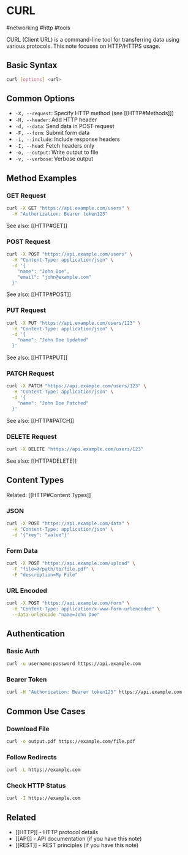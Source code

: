 # CURL
#networking #http #tools

CURL (Client URL) is a command-line tool for transferring data using various protocols. This note focuses on HTTP/HTTPS usage.

## Basic Syntax
```bash
curl [options] <url>
```

## Common Options
- `-X, --request`: Specify HTTP method (see [[HTTP#Methods]])
- `-H, --header`: Add HTTP header
- `-d, --data`: Send data in POST request
- `-F, --form`: Submit form data
- `-i, --include`: Include response headers
- `-I, --head`: Fetch headers only
- `-o, --output`: Write output to file
- `-v, --verbose`: Verbose output

## Method Examples

### GET Request
```bash
curl -X GET "https://api.example.com/users" \
  -H "Authorization: Bearer token123"
```
See also: [[HTTP#GET]]

### POST Request
```bash
curl -X POST "https://api.example.com/users" \
  -H "Content-Type: application/json" \
  -d '{
    "name": "John Doe",
    "email": "john@example.com"
  }'
```
See also: [[HTTP#POST]]

### PUT Request
```bash
curl -X PUT "https://api.example.com/users/123" \
  -H "Content-Type: application/json" \
  -d '{
    "name": "John Doe Updated"
  }'
```
See also: [[HTTP#PUT]]

### PATCH Request
```bash
curl -X PATCH "https://api.example.com/users/123" \
  -H "Content-Type: application/json" \
  -d '{
    "name": "John Doe Patched"
  }'
```
See also: [[HTTP#PATCH]]

### DELETE Request
```bash
curl -X DELETE "https://api.example.com/users/123"
```
See also: [[HTTP#DELETE]]

## Content Types
Related: [[HTTP#Content Types]]

### JSON
```bash
curl -X POST "https://api.example.com/data" \
  -H "Content-Type: application/json" \
  -d '{"key": "value"}'
```

### Form Data
```bash
curl -X POST "https://api.example.com/upload" \
  -F "file=@/path/to/file.pdf" \
  -F "description=My File"
```

### URL Encoded
```bash
curl -X POST "https://api.example.com/form" \
  -H "Content-Type: application/x-www-form-urlencoded" \
  --data-urlencode "name=John Doe"
```

## Authentication

### Basic Auth
```bash
curl -u username:password https://api.example.com
```

### Bearer Token
```bash
curl -H "Authorization: Bearer token123" https://api.example.com
```

## Common Use Cases

### Download File
```bash
curl -o output.pdf https://example.com/file.pdf
```

### Follow Redirects
```bash
curl -L https://example.com
```

### Check HTTP Status
```bash
curl -I https://example.com
```

## Related
- [[HTTP]] - HTTP protocol details
- [[API]] - API documentation (if you have this note)
- [[REST]] - REST principles (if you have this note)